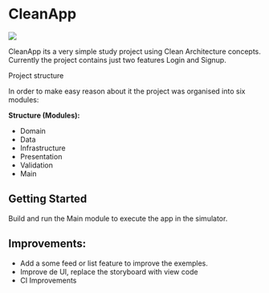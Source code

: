 # CleanApp

![](https://github.com/luizhammeli/CleanApp/workflows/CI-iOS/badge.svg)

CleanApp its a very simple study project using Clean Architecture concepts. Currently the project contains just two features Login and Signup.

Project structure

In order to make easy reason about it the project was organised into six modules:

**Structure (Modules):**

- Domain
- Data
- Infrastructure
- Presentation
- Validation
- Main

## Getting Started
Build and run the Main module to execute the app in the simulator.

## Improvements:

- Add a some feed or list feature to improve the exemples.
- Improve de UI, replace the storyboard with view code
- CI Improvements
